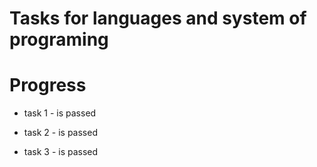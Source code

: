 # Tasks for languages and system of programing

# Progress 

- task 1 - is passed

- task 2 - is passed

- task 3 - is passed